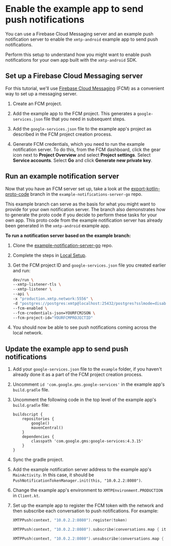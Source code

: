 # Enable the example app to send push notifications

You can use a Firebase Cloud Messaging server and an example push notification server to enable the `xmtp-android` example app to send push notifications.

Perform this setup to understand how you might want to enable push notifications for your own app built with the `xmtp-android` SDK.

## Set up a Firebase Cloud Messaging server

For this tutorial, we'll use [Firebase Cloud Messaging](https://console.firebase.google.com/) (FCM) as a convenient way to set up a messaging server.

1. Create an FCM project.

2. Add the example app to the FCM project. This generates a `google-services.json` file that you need in subsequent steps.

3. Add the `google-services.json` file to the example app's project as described in the FCM project creation process.

4. Generate FCM credentials, which you need to run the example notification server. To do this, from the FCM dashboard, click the gear icon next to **Project Overview** and select **Project settings**. Select **Service accounts**. Select **Go** and click **Generate new private key**. 

## Run an example notification server

Now that you have an FCM server set up, take a look at the [export-kotlin-proto-code](https://github.com/xmtp/example-notification-server-go/tree/np/export-kotlin-proto-code) branch in the `example-notifications-server-go` repo. 

This example branch can serve as the basis for what you might want to provide for your own notification server. The branch also demonstrates how to generate the proto code if you decide to perform these tasks for your own app. This proto code from the example notification server has already been generated in the `xmtp-android` example app.

**To run a notification server based on the example branch:**

1. Clone the [example-notification-server-go](https://github.com/xmtp/example-notification-server-go) repo.

2. Complete the steps in [Local Setup](https://github.com/xmtp/example-notification-server-go/blob/np/export-kotlin-proto-code/README.md#local-setup).

3. Get the FCM project ID and `google-services.json` file you created earlier and run:

    ```bash
    dev/run \                                                                     
    --xmtp-listener-tls \
    --xmtp-listener \
    --api \
    -x "production.xmtp.network:5556" \
    -d "postgres://postgres:xmtp@localhost:25432/postgres?sslmode=disable" \
    --fcm-enabled \
    --fcm-credentials-json=YOURFCMJSON \
    --fcm-project-id="YOURFCMPROJECTID"
    ```

4. You should now be able to see push notifications coming across the local network.

## Update the example app to send push notifications

1. Add your `google-services.json` file to the `example` folder, if you haven't already done it as a part of the FCM project creation process.

2. Uncomment `id 'com.google.gms.google-services'` in the example app's `build.gradle` file.

3. Uncomment the following code in the top level of the example app's `build.gradle` file:

    ```
    buildscript {
        repositories {
            google()
            mavenCentral()
        }
        dependencies {
            classpath 'com.google.gms:google-services:4.3.15'
        }
    }
    ```

4. Sync the gradle project.

5. Add the example notification server address to the example app's `MainActivity`. In this case, it should be `PushNotificationTokenManager.init(this, "10.0.2.2:8080")`.

6. Change the example app's environment to `XMTPEnvironment.PRODUCTION` in `Client.kt`.

7. Set up the example app to register the FCM token with the network and then subscribe each conversation to push notifications. For example:

    ```kotlin
    XMTPPush(context, "10.0.2.2:8080").register(token)
    ```

    ```kotlin
    XMTPPush(context, "10.0.2.2:8080").subscribe(conversations.map { it.topic })
    ```

    ```kotlin
    XMTPPush(context, "10.0.2.2:8080").unsubscribe(conversations.map { it.topic })
    ```
